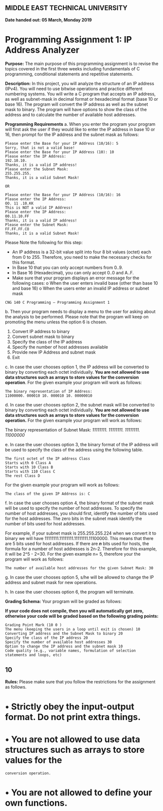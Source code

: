 ## MIDDLE EAST TECHNICAL UNIVERSITY
**Date handed out: 05 March, Monday 2019**

# Programming Assignment 1: IP Address Analyzer

**Purpose:**
The main purpose of this programming assignment is to revise the topics covered in the first
three weeks including fundamentals of C programming, conditional statements and
repetitive statements.

**Description:**
In this project, you will analyze the structure of an IP address (IPv4). You will need to use bitwise
operations and practice different numbering systems. You will write a C program that
accepts an IP address, as well as subnet-mask in decimal format or hexadecimal format
(base 10 or base 16). The program will convert the IP address as well as the subnet mask to
binary. The program will have options to show the class of the address and to calculate the
number of available host addresses.

**Programming Requirements**
a. When you enter the program your program will first ask the user if they would like to
enter the IP address in base 10 or 16, then prompt for the IP address and the subnet mask as
follows:

```
Please enter the Base for your IP Address (10/16): 5
Sorry, that is not a valid base!
Please enter the Base for your IP Address (10): 10
Please enter the IP Address:
192.10.10.
Thanks, it is a valid IP address!
Please enter the Subnet Mask:
255.255.255.
Thanks, it is a valid Subnet Mask!
```
```
OR
```
```
Please enter the Base for your IP Address (10/16): 16
Please enter the IP Address:
OO. 11 .10.KK
This is NOT a valid IP Address!
Please enter the IP Address:
00.11.10.FF
Thanks, it is a valid IP address!
Please enter the Subnet Mask:
FF.FF.FF.CO
Thanks, it is a valid Subnet Mask!
```
Please Note the following for this step:

- An IP address is a 32-bit value split into four 8 bit values (octet) each from 0 to 255.
    Therefore, you need to make the necessary checks for this format.
- In Base 10 that you can only accept numbers from 0..9.
- In Base 16 (Hexadecimal), you can only accept 0..0 and A..F.
- Make sure that your program displays an error message for the following cases:
    o When the user enters invalid base (other than base 10 and base 16)
    o When the users enter an invalid IP address or subnet mask

```
CNG 140 C Programming – Programming Assignment 1
```

b. Then your program needs to display a menu to the user for asking about the analysis to
be performed. Please note that the program will keep on promoting the menu unless the option
6 is chosen.

1. Convert IP address to binary
2. Convert subnet mask to binary
3. Specify the class of the IP address
4. Specify the number of host addresses available
5. Provide new IP Address and subnet mask
6. Exit

c. In case the user chooses option 1, the IP address will be converted to binary by converting
each octet individually. **You are not allowed to use data structures such as arrays to store
values for the conversion operation**. For the given example your program will work as follows:

```
The binary representation of IP Address:
11000000. 000010 10. 000010 10. 00000010
```
d. In case the user chooses option 2, the subnet mask will be converted to binary by
converting each octet individually. **You are not allowed to use data structures such as arrays
to store values for the conversion operation.** For the given example your program will work as
follows:

The binary representation of Subnet Mask:
_11111111. 11111111. 11111111. 11000000_

e. In case the user chooses option 3, the binary format of the IP address will be used to
specify the class of the address using the following table.

```
The first octet of the IP address Class
Starts with 0 Class A
Starts with 10 Class B
Starts with 110 Class C
The rest Class D
```
For the given example your program will work as follows:

```
The class of the given IP Address is: C
```
f. In case the user chooses option 4, the binary format of the subnet mask will be used to
specify the number of host addresses. To specify the number of host addresses, you should
first, identify the number of bits used for the host addresses. The zero bits in the subnet mask
identify the number of bits used for host addresses.

For example, if your subnet mask is 255.255.255.224 when we convert it to binary we will have
11111111.11111111.11111111.11100000. This means that there are 5 bits used for host
addresses. If there are **_n_** bits used for hosts, the formula for a number of host addresses is 2n-2.
Therefore for this example, it will be 2^5 - 2=30. For the given example n= 5, therefore your
the program will work as follows:

```
The number of available host addresses for the given Subnet Mask: 30
```
g. In case the user chooses option 5, s/he will be allowed to change the IP address and
subnet mask for new operations.

h. In case the user chooses option 6, the program will terminate.


**Grading Schema:**
Your program will be graded as follows:

**If your code does not compile, then you will automatically get zero, otherwise your code will
be graded based on the following grading points:**

```
Grading Point Mark (10 0 )
The menu (keeping the users in a loop until exit is chosen) 10
Converting IP address and the Subnet Mask to binary 20
Specify the class of the IP address 20
Specify the number of available host addresses 30
Option to change the IP address and the subnet mask 10
Code quality (e.g., variable names, formulation of selection
statements and loops, etc)
```
## 10

**Rules:**
Please make sure that you follow the restrictions for the assignment as follows.

# • Strictly obey the input-output format. Do not print extra things.

# • You are not allowed to use data structures such as arrays to store values for the

```
conversion operation.
```
# • You are not allowed to define your own functions.



